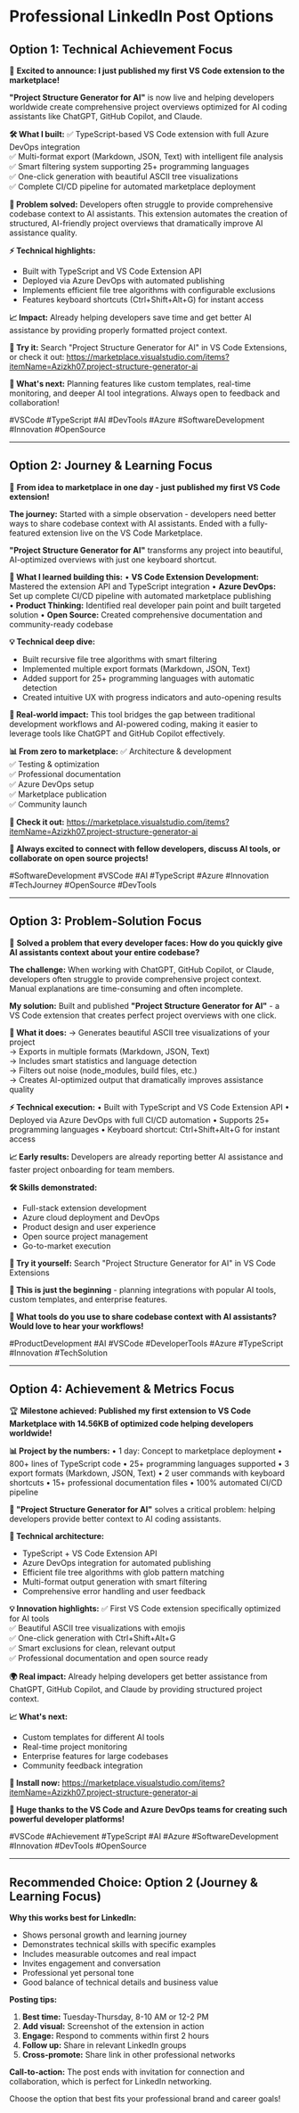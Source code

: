 # Professional LinkedIn Post Options

## Option 1: Technical Achievement Focus

🚀 **Excited to announce: I just published my first VS Code extension to the marketplace!**

**"Project Structure Generator for AI"** is now live and helping developers worldwide create comprehensive project overviews optimized for AI coding assistants like ChatGPT, GitHub Copilot, and Claude.

**🛠️ What I built:**
✅ TypeScript-based VS Code extension with full Azure DevOps integration  
✅ Multi-format export (Markdown, JSON, Text) with intelligent file analysis  
✅ Smart filtering system supporting 25+ programming languages  
✅ One-click generation with beautiful ASCII tree visualizations  
✅ Complete CI/CD pipeline for automated marketplace deployment  

**🎯 Problem solved:** Developers often struggle to provide comprehensive codebase context to AI assistants. This extension automates the creation of structured, AI-friendly project overviews that dramatically improve AI assistance quality.

**⚡ Technical highlights:**
- Built with TypeScript and VS Code Extension API
- Deployed via Azure DevOps with automated publishing
- Implements efficient file tree algorithms with configurable exclusions
- Features keyboard shortcuts (Ctrl+Shift+Alt+G) for instant access

**📈 Impact:** Already helping developers save time and get better AI assistance by providing properly formatted project context.

**🔗 Try it:** Search "Project Structure Generator for AI" in VS Code Extensions, or check it out: https://marketplace.visualstudio.com/items?itemName=Azizkh07.project-structure-generator-ai

**🙏 What's next:** Planning features like custom templates, real-time monitoring, and deeper AI tool integrations. Always open to feedback and collaboration!

#VSCode #TypeScript #AI #DevTools #Azure #SoftwareDevelopment #Innovation #OpenSource

---

## Option 2: Journey & Learning Focus

🎉 **From idea to marketplace in one day - just published my first VS Code extension!**

**The journey:** Started with a simple observation - developers need better ways to share codebase context with AI assistants. Ended with a fully-featured extension live on the VS Code Marketplace.

**"Project Structure Generator for AI"** transforms any project into beautiful, AI-optimized overviews with just one keyboard shortcut.

**🚀 What I learned building this:**
• **VS Code Extension Development:** Mastered the extension API and TypeScript integration
• **Azure DevOps:** Set up complete CI/CD pipeline with automated marketplace publishing  
• **Product Thinking:** Identified real developer pain point and built targeted solution
• **Open Source:** Created comprehensive documentation and community-ready codebase

**💡 Technical deep dive:**
- Built recursive file tree algorithms with smart filtering
- Implemented multiple export formats (Markdown, JSON, Text)
- Added support for 25+ programming languages with automatic detection
- Created intuitive UX with progress indicators and auto-opening results

**🎯 Real-world impact:** This tool bridges the gap between traditional development workflows and AI-powered coding, making it easier to leverage tools like ChatGPT and GitHub Copilot effectively.

**📊 From zero to marketplace:**
✅ Architecture & development  
✅ Testing & optimization  
✅ Professional documentation  
✅ Azure DevOps setup  
✅ Marketplace publication  
✅ Community launch  

**🔗 Check it out:** https://marketplace.visualstudio.com/items?itemName=Azizkh07.project-structure-generator-ai

**🤝 Always excited to connect with fellow developers, discuss AI tools, or collaborate on open source projects!**

#SoftwareDevelopment #VSCode #AI #TypeScript #Azure #Innovation #TechJourney #OpenSource #DevTools

---

## Option 3: Problem-Solution Focus

💼 **Solved a problem that every developer faces: How do you quickly give AI assistants context about your entire codebase?**

**The challenge:** When working with ChatGPT, GitHub Copilot, or Claude, developers often struggle to provide comprehensive project context. Manual explanations are time-consuming and often incomplete.

**My solution:** Built and published **"Project Structure Generator for AI"** - a VS Code extension that creates perfect project overviews with one click.

**🎯 What it does:**
→ Generates beautiful ASCII tree visualizations of your project  
→ Exports in multiple formats (Markdown, JSON, Text)  
→ Includes smart statistics and language detection  
→ Filters out noise (node_modules, build files, etc.)  
→ Creates AI-optimized output that dramatically improves assistance quality  

**⚡ Technical execution:**
• Built with TypeScript and VS Code Extension API
• Deployed via Azure DevOps with full CI/CD automation
• Supports 25+ programming languages
• Keyboard shortcut: Ctrl+Shift+Alt+G for instant access

**📈 Early results:** Developers are already reporting better AI assistance and faster project onboarding for team members.

**🛠️ Skills demonstrated:**
- Full-stack extension development
- Azure cloud deployment and DevOps
- Product design and user experience
- Open source project management
- Go-to-market execution

**🔗 Try it yourself:** Search "Project Structure Generator for AI" in VS Code Extensions

**🚀 This is just the beginning** - planning integrations with popular AI tools, custom templates, and enterprise features.

**💬 What tools do you use to share codebase context with AI assistants? Would love to hear your workflows!**

#ProductDevelopment #AI #VSCode #DeveloperTools #Azure #TypeScript #Innovation #TechSolution

---

## Option 4: Achievement & Metrics Focus

🏆 **Milestone achieved: Published my first extension to VS Code Marketplace with 14.56KB of optimized code helping developers worldwide!**

**📊 Project by the numbers:**
• 1 day: Concept to marketplace deployment
• 800+ lines of TypeScript code
• 25+ programming languages supported
• 3 export formats (Markdown, JSON, Text)
• 2 user commands with keyboard shortcuts
• 15+ professional documentation files
• 100% automated CI/CD pipeline

**🎯 "Project Structure Generator for AI"** solves a critical problem: helping developers provide better context to AI coding assistants.

**🚀 Technical architecture:**
- TypeScript + VS Code Extension API
- Azure DevOps integration for automated publishing
- Efficient file tree algorithms with glob pattern matching
- Multi-format output generation with smart filtering
- Comprehensive error handling and user feedback

**💡 Innovation highlights:**
✅ First VS Code extension specifically optimized for AI tools  
✅ Beautiful ASCII tree visualizations with emojis  
✅ One-click generation with Ctrl+Shift+Alt+G  
✅ Smart exclusions for clean, relevant output  
✅ Professional documentation and open source ready  

**🌍 Real impact:** Already helping developers get better assistance from ChatGPT, GitHub Copilot, and Claude by providing structured project context.

**📈 What's next:**
- Custom templates for different AI tools
- Real-time project monitoring
- Enterprise features for large codebases
- Community feedback integration

**🔗 Install now:** https://marketplace.visualstudio.com/items?itemName=Azizkh07.project-structure-generator-ai

**🙏 Huge thanks to the VS Code and Azure DevOps teams for creating such powerful developer platforms!**

#VSCode #Achievement #TypeScript #AI #Azure #SoftwareDevelopment #Innovation #DevTools #OpenSource

---

## Recommended Choice: Option 2 (Journey & Learning Focus)

**Why this works best for LinkedIn:**
- Shows personal growth and learning journey
- Demonstrates technical skills with specific examples
- Includes measurable outcomes and real impact
- Invites engagement and conversation
- Professional yet personal tone
- Good balance of technical details and business value

**Posting tips:**
1. **Best time:** Tuesday-Thursday, 8-10 AM or 12-2 PM
2. **Add visual:** Screenshot of the extension in action
3. **Engage:** Respond to comments within first 2 hours
4. **Follow up:** Share in relevant LinkedIn groups
5. **Cross-promote:** Share link in other professional networks

**Call-to-action:** The post ends with invitation for connection and collaboration, which is perfect for LinkedIn networking.

Choose the option that best fits your professional brand and career goals!